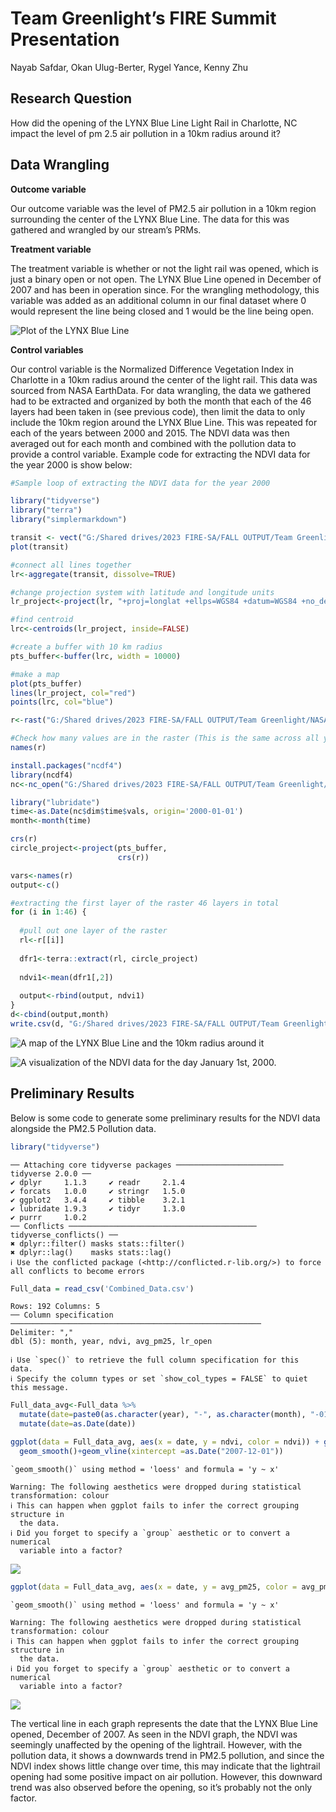 # Team Greenlight’s FIRE Summit Presentation
Nayab Safdar, Okan Ulug-Berter, Rygel Yance, Kenny Zhu

## Research Question

How did the opening of the LYNX Blue Line Light Rail in Charlotte, NC
impact the level of pm 2.5 air pollution in a 10km radius around it?

## Data Wrangling

**Outcome variable**

Our outcome variable was the level of PM2.5 air pollution in a 10km
region surrounding the center of the LYNX Blue Line. The data for this
was gathered and wrangled by our stream’s PRMs.

**Treatment variable**

The treatment variable is whether or not the light rail was opened,
which is just a binary open or not open. The LYNX Blue Line opened in
December of 2007 and has been in operation since. For the wrangling
methodology, this variable was added as an additional column in our
final dataset where 0 would represent the line being closed and 1 would
be the line being open.

<img src="LYNX%20Blue%20Line.png" data-fig-align="center"
alt="Plot of the LYNX Blue Line" />

**Control variables**

Our control variable is the Normalized Difference Vegetation Index in
Charlotte in a 10km radius around the center of the light rail. This
data was sourced from NASA EarthData. For data wrangling, the data we
gathered had to be extracted and organized by both the month that each
of the 46 layers had been taken in (see previous code), then limit the
data to only include the 10km region around the LYNX Blue Line. This was
repeated for each of the years between 2000 and 2015. The NDVI data was
then averaged out for each month and combined with the pollution data to
provide a control variable. Example code for extracting the NDVI data
for the year 2000 is show below:

``` r
#Sample loop of extracting the NDVI data for the year 2000

library("tidyverse")
library("terra")
library("simplermarkdown")

transit <- vect("G:/Shared drives/2023 FIRE-SA/FALL OUTPUT/Team Greenlight/LYNX_Blue_Line_Route/LYNX_Blue_Line_Route.shp")
plot(transit)

#connect all lines together
lr<-aggregate(transit, dissolve=TRUE)

#change projection system with latitude and longitude units
lr_project<-project(lr, "+proj=longlat +ellps=WGS84 +datum=WGS84 +no_defs ")

#find centroid
lrc<-centroids(lr_project, inside=FALSE)

#create a buffer with 10 km radius
pts_buffer<-buffer(lrc, width = 10000)

#make a map
plot(pts_buffer)
lines(lr_project, col="red")
points(lrc, col="blue")

r<-rast("G:/Shared drives/2023 FIRE-SA/FALL OUTPUT/Team Greenlight/NASAMODIS Data/2000.nc4")

#Check how many values are in the raster (This is the same across all years)
names(r)

install.packages("ncdf4")
library(ncdf4)
nc<-nc_open("G:/Shared drives/2023 FIRE-SA/FALL OUTPUT/Team Greenlight/NASAMODIS Data/2000.nc4")

library("lubridate")
time<-as.Date(nc$dim$time$vals, origin='2000-01-01')
month<-month(time)

crs(r)
circle_project<-project(pts_buffer, 
                        crs(r))

vars<-names(r)
output<-c()

#extracting the first layer of the raster 46 layers in total
for (i in 1:46) {
  
  #pull out one layer of the raster
  rl<-r[[i]]
  
  dfr1<-terra::extract(rl, circle_project)
  
  ndvi1<-mean(dfr1[,2])
  
  output<-rbind(output, ndvi1)
}
d<-cbind(output,month)
write.csv(d, "G:/Shared drives/2023 FIRE-SA/FALL OUTPUT/Team Greenlight/OUTPUT/2000_PollutionData.csv")
```

<img src="Light%20Rail%20Area%20of%20Influence.png"
data-fig-align="center"
alt="A map of the LYNX Blue Line and the 10km radius around it" />

![A visualization of the NDVI data for the day January 1st,
2000.](01-01-2000%20NDVI.png)

## Preliminary Results

Below is some code to generate some preliminary results for the NDVI
data alongside the PM2.5 Pollution data.

``` r
library("tidyverse")
```

    ── Attaching core tidyverse packages ──────────────────────── tidyverse 2.0.0 ──
    ✔ dplyr     1.1.3     ✔ readr     2.1.4
    ✔ forcats   1.0.0     ✔ stringr   1.5.0
    ✔ ggplot2   3.4.4     ✔ tibble    3.2.1
    ✔ lubridate 1.9.3     ✔ tidyr     1.3.0
    ✔ purrr     1.0.2     
    ── Conflicts ────────────────────────────────────────── tidyverse_conflicts() ──
    ✖ dplyr::filter() masks stats::filter()
    ✖ dplyr::lag()    masks stats::lag()
    ℹ Use the conflicted package (<http://conflicted.r-lib.org/>) to force all conflicts to become errors

``` r
Full_data = read_csv('Combined_Data.csv')
```

    Rows: 192 Columns: 5
    ── Column specification ────────────────────────────────────────────────────────
    Delimiter: ","
    dbl (5): month, year, ndvi, avg_pm25, lr_open

    ℹ Use `spec()` to retrieve the full column specification for this data.
    ℹ Specify the column types or set `show_col_types = FALSE` to quiet this message.

``` r
Full_data_avg<-Full_data %>%
  mutate(date=paste0(as.character(year), "-", as.character(month), "-01")) %>%
  mutate(date=as.Date(date))

ggplot(data = Full_data_avg, aes(x = date, y = ndvi, color = ndvi)) + geom_point() +  ggtitle("NDVI Index over time") + xlab("Date") + ylab("NDVI Index")+
  geom_smooth()+geom_vline(xintercept =as.Date("2007-12-01"))
```

    `geom_smooth()` using method = 'loess' and formula = 'y ~ x'

    Warning: The following aesthetics were dropped during statistical transformation: colour
    ℹ This can happen when ggplot fails to infer the correct grouping structure in
      the data.
    ℹ Did you forget to specify a `group` aesthetic or to convert a numerical
      variable into a factor?

![](README_files/figure-commonmark/unnamed-chunk-1-1.png)

``` r
ggplot(data = Full_data_avg, aes(x = date, y = avg_pm25, color = avg_pm25)) + geom_point() +  ggtitle("PM2.5 Air Pollution (PPM) over time") + xlab("Date") + ylab("PM2.5 (Parts per Million)") + geom_smooth() + geom_vline(xintercept =as.Date("2007-12-01"))
```

    `geom_smooth()` using method = 'loess' and formula = 'y ~ x'

    Warning: The following aesthetics were dropped during statistical transformation: colour
    ℹ This can happen when ggplot fails to infer the correct grouping structure in
      the data.
    ℹ Did you forget to specify a `group` aesthetic or to convert a numerical
      variable into a factor?

![](README_files/figure-commonmark/unnamed-chunk-1-2.png)

The vertical line in each graph represents the date that the LYNX Blue
Line opened, December of 2007. As seen in the NDVI graph, the NDVI was
seemingly unaffected by the opening of the lightrail. However, with the
pollution data, it shows a downwards trend in PM2.5 pollution, and since
the NDVI index shows little change over time, this may indicate that the
lightrail opening had some positive impact on air pollution. However,
this downward trend was also observed before the opening, so it’s
probably not the only factor.
